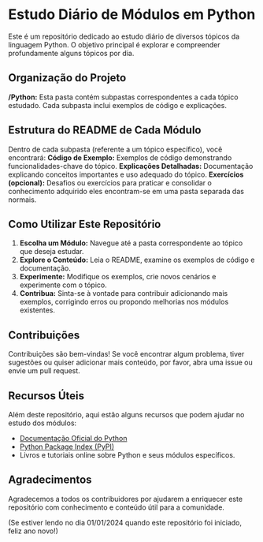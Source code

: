 # Estudo Diário de Módulos em Python

Este é um repositório dedicado ao estudo diário de diversos tópicos da linguagem Python. O objetivo principal é explorar e compreender profundamente alguns tópicos por dia.

## Organização do Projeto

**/Python:** Esta pasta contém subpastas correspondentes a cada tópico estudado. Cada subpasta inclui exemplos de código e explicações.

## Estrutura do README de Cada Módulo

Dentro de cada subpasta (referente a um tópico específico), você encontrará:
**Código de Exemplo:** Exemplos de código demonstrando funcionalidades-chave do tópico.
**Explicações Detalhadas:** Documentação explicando conceitos importantes e uso adequado do tópico.
**Exercícios (opcional):** Desafios ou exercícios para praticar e consolidar o conhecimento adquirido eles encontram-se em uma pasta separada das normais.

## Como Utilizar Este Repositório

1. **Escolha um Módulo:** Navegue até a pasta correspondente ao tópico que deseja estudar.
2. **Explore o Conteúdo:** Leia o README, examine os exemplos de código e documentação.
3. **Experimente:** Modifique os exemplos, crie novos cenários e experimente com o tópico.
4. **Contribua:** Sinta-se à vontade para contribuir adicionando mais exemplos, corrigindo erros ou propondo melhorias nos módulos existentes.

## Contribuições

Contribuições são bem-vindas! Se você encontrar algum problema, tiver sugestões ou quiser adicionar mais conteúdo, por favor, abra uma issue ou envie um pull request.

## Recursos Úteis

Além deste repositório, aqui estão alguns recursos que podem ajudar no estudo dos módulos:

- [Documentação Oficial do Python](https://docs.python.org/3/)
- [Python Package Index (PyPI)](https://pypi.org/)
- Livros e tutoriais online sobre Python e seus módulos específicos.

## Agradecimentos

Agradecemos a todos os contribuidores por ajudarem a enriquecer este repositório com conhecimento e conteúdo útil para a comunidade.

(Se estiver lendo no dia 01/01/2024 quando este repositório foi iniciado, feliz ano novo!)